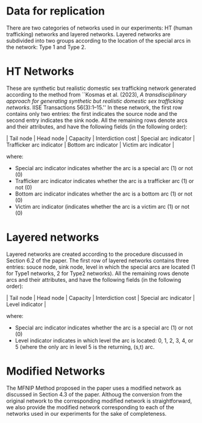 # Data for replication

There are two categories of networks used in our experiments: HT (human trafficking) networks and layered networks. Layered networks are subdivided into two groups according to the location of the special arcs in the network: Type 1 and Type 2.

# HT Networks
These are synthetic but realistic domestic sex trafficking network generated according to the method from ``Kosmas et al. (2023), _A transdisciplinary approach for generating synthetic but realistic domestic sex trafficking networks_. IISE Transactions 56(3):1–15.'' In these network, the first row contains only two entries: the first indicates the source node and the second entry indicates the sink node. All the remaining rows denote arcs and their attributes, and have the following fields (in the following order):

| Tail node | Head node | Capacity | Interdiction cost | Special arc indicator | Trafficker arc indicator | Bottom arc indicator | Victim arc indicator |

where:
 * Special arc indicator indicates whether the arc is a special arc (1) or not (0)
 * Trafficker arc indicator indicates whether the arc is a trafficker arc (1) or not (0)
 * Bottom arc indicator indicates whether the arc is a bottom arc (1) or not (0)
 * Victim arc indicator (indicates whether the arc is a victim arc (1) or not (0)

# Layered networks
Layered networks are created according to the procedure discussed in Section 6.2 of the paper. The first row of layered networks contains three entries: souce node, sink node, level in which the special arcs are located (1 for Type1 networks, 2 for Type2 networks). All the remaining rows denote arcs and their attributes, and have the following fields (in the following order):

| Tail node | Head node | Capacity | Interdiction cost | Special arc indicator | Level indicator |

where:
 * Special arc indicator indicates whether the arc is a special arc (1) or not (0)
 * Level indicator indicates in which level the arc is located: 0, 1, 2, 3, 4, or 5 (where the only arc in level 5 is the returning, (s,t) arc.

# Modified Networks
The MFNIP Method proposed in the paper uses a modified network as discussed in Section 4.3 of the paper. Althoug the conversion from the original network to the corresponding modified network is straightforward, we also provide the modified network corresponding to each of the networks used in our experiments for the sake of completeness.
